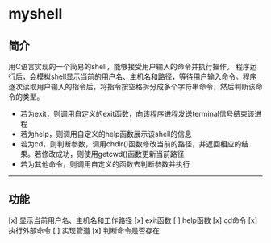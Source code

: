 # myshell

## 简介

用C语言实现的一个简易的shell，能够接受用户输入的命令并执行操作。
程序运行后，会模拟shell显示当前的用户名、主机名和路径，等待用户输入命令。程序逐次读取用户输入的指令后，将指令按空格拆分成多个字符串命令，然后判断该命令的类型。
* 若为exit，则调用自定义的exit函数，向该程序进程发送terminal信号结束该进程
* 若为help，则调用自定义的help函数展示该shell的信息
* 若为cd，则判断参数，调用chdir()函数修改当前的路径，并返回相应的结果。若修改成功，则使用getcwd()函数更新当前路径
* 若为其他命令，则调用自定义的函数去判断参数并执行

-------

## 功能

[x] 显示当前用户名、主机名和工作路径
[x] exit函数
[ ] help函数
[x] cd命令
[x] 执行外部命令
[ ] 实现管道
[x] 判断命令是否存在

